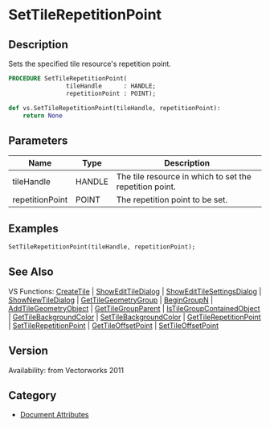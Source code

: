 # SetTileRepetitionPoint

## Description
Sets the specified tile resource's repetition point.

```pascal
PROCEDURE SetTileRepetitionPoint(
				tileHandle      : HANDLE;
				repetitionPoint : POINT);
```

```python
def vs.SetTileRepetitionPoint(tileHandle, repetitionPoint):
    return None
```

## Parameters
|Name|Type|Description|
|---|---|---|
|tileHandle|HANDLE|The tile resource in which to set the repetition point.|
|repetitionPoint|POINT|The repetition point to be set.|

## Examples
```pascal
SetTileRepetitionPoint(tileHandle, repetitionPoint);
```

## See Also
VS Functions:
[CreateTile](CreateTile.md) 
| [ShowEditTileDialog](ShowEditTileDialog.md) 
| [ShowEditTileSettingsDialog](ShowEditTileSettingsDialog.md) 
| [ShowNewTileDialog](ShowNewTileDialog.md) 
| [GetTileGeometryGroup](GetTileGeometryGroup.md) 
| [BeginGroupN](BeginGroupN.md) 
| [AddTileGeometryObject](AddTileGeometryObject.md) 
| [GetTileGroupParent](GetTileGroupParent.md) 
| [IsTileGroupContainedObject](IsTileGroupContainedObject.md) 
| [GetTileBackgroundColor](GetTileBackgroundColor.md) 
| [SetTileBackgroundColor](SetTileBackgroundColor.md) 
| [GetTileRepetitionPoint](GetTileRepetitionPoint.md) 
| [SetTileRepetitionPoint](SetTileRepetitionPoint.md) 
| [GetTileOffsetPoint](GetTileOffsetPoint.md) 
| [SetTileOffsetPoint](SetTileOffsetPoint.md)

## Version
Availability: from Vectorworks 2011

## Category
* [Document Attributes](../Categories/Document%20Attributes.md)
